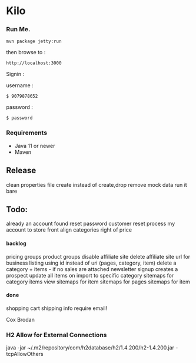﻿Kilo
====

### Run Me.

```mvn package jetty:run```

then browse to : 

```http://localhost:3000```

Signin : 

username : 

    $ 9079878652

password : 

    $ password


### Requirements

* Java 11 or newer
* Maven




## Release 
clean properties file
create instead of create,drop
remove mock data
run it bare



## Todo:

already an account found
reset password
customer reset process
my account to store front
align categories right of price


#### backlog
pricing groups
product groups
disable affiliate site
delete affiliate site
url for business listing using id instead of uri (pages, category, item)
delete a category + items - if no sales are attached 
newsletter signup creates a prospect
update all items on import to specific category
sitemaps for category items view
sitemaps for item
sitemaps for pages
sitemaps for item


#### done
shopping cart shipping info require email!


Cox
Brodan

### H2 Allow for External Connections
java -jar ~/.m2/repository/com/h2database/h2/1.4.200/h2-1.4.200.jar -tcpAllowOthers
